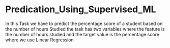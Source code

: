 # Predication_Using_Supervised_ML
In this Task we have to predict the percentage score of a student based on the number of hours Studied the task has two variables where the feature is the number of hours studied and the target value is the percentage score where we use Linear Regression

